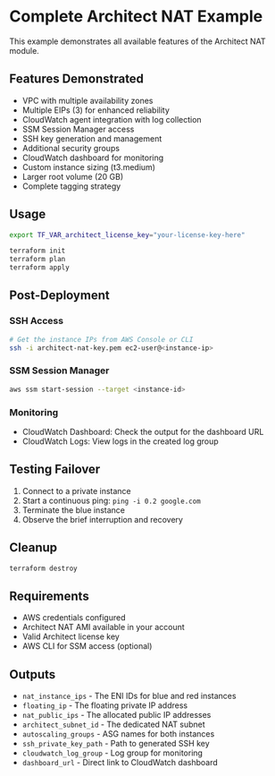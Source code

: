# Complete Architect NAT Example

This example demonstrates all available features of the Architect NAT module.

## Features Demonstrated

- VPC with multiple availability zones
- Multiple EIPs (3) for enhanced reliability
- CloudWatch agent integration with log collection
- SSM Session Manager access
- SSH key generation and management
- Additional security groups
- CloudWatch dashboard for monitoring
- Custom instance sizing (t3.medium)
- Larger root volume (20 GB)
- Complete tagging strategy

## Usage

```bash
export TF_VAR_architect_license_key="your-license-key-here"

terraform init
terraform plan
terraform apply
```

## Post-Deployment

### SSH Access

```bash
# Get the instance IPs from AWS Console or CLI
ssh -i architect-nat-key.pem ec2-user@<instance-ip>
```

### SSM Session Manager

```bash
aws ssm start-session --target <instance-id>
```

### Monitoring

- CloudWatch Dashboard: Check the output for the dashboard URL
- CloudWatch Logs: View logs in the created log group

## Testing Failover

1. Connect to a private instance
2. Start a continuous ping: `ping -i 0.2 google.com`
3. Terminate the blue instance
4. Observe the brief interruption and recovery

## Cleanup

```bash
terraform destroy
```

## Requirements

- AWS credentials configured
- Architect NAT AMI available in your account
- Valid Architect license key
- AWS CLI for SSM access (optional)

## Outputs

- `nat_instance_ips` - The ENI IDs for blue and red instances
- `floating_ip` - The floating private IP address
- `nat_public_ips` - The allocated public IP addresses
- `architect_subnet_id` - The dedicated NAT subnet
- `autoscaling_groups` - ASG names for both instances
- `ssh_private_key_path` - Path to generated SSH key
- `cloudwatch_log_group` - Log group for monitoring
- `dashboard_url` - Direct link to CloudWatch dashboard